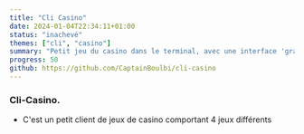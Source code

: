 ```yaml
---
title: "Cli Casino"
date: 2024-01-04T22:34:11+01:00
status: "inachevé"
themes: ["cli", "casino"]
summary: "Petit jeu du casino dans le terminal, avec une interface 'graphique'"
progress: 50
github: https://github.com/CaptainBoulbi/cli-casino
---
```


### Cli-Casino.

- C'est un petit client de jeux de casino comportant 4 jeux différents
